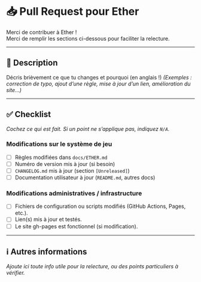 # 📥 Pull Request pour Ether

Merci de contribuer à Ether !  
Merci de remplir les sections ci-dessous pour faciliter la relecture.

---

## 📝 Description

Décris brièvement ce que tu changes et pourquoi (en anglais !)
*(Exemples : correction de typo, ajout d’une règle, mise à jour d’un lien, amélioration du site…)*

---

## ✅ Checklist

_Cochez ce qui est fait. Si un point ne s’applique pas, indiquez `N/A`._

### Modifications sur le système de jeu

- [ ] Règles modifiées dans `docs/ETHER.md`
- [ ] Numéro de version mis à jour (si besoin)
- [ ] `CHANGELOG.md` mis à jour (section `[Unreleased]`)
- [ ] Documentation utilisateur à jour (`README.md`, autres docs)

### Modifications administratives / infrastructure

- [ ] Fichiers de configuration ou scripts modifiés (GitHub Actions, Pages, etc.).
- [ ] Lien(s) mis à jour et testés.
- [ ] Le site gh-pages est fonctionnel (si modification).

---

## ℹ️ Autres informations

_Ajoute ici toute info utile pour la relecture, ou des points particuliers à vérifier._